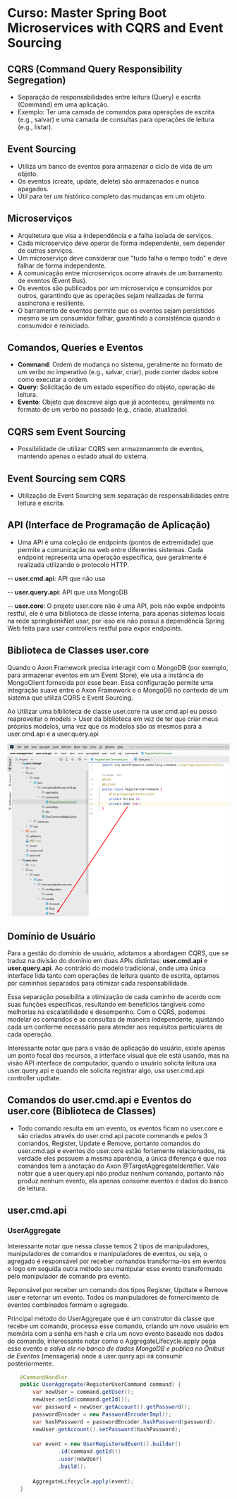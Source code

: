 # Curso: Master Spring Boot Microservices with CQRS and Event Sourcing

## CQRS (Command Query Responsibility Segregation)

- Separação de responsabilidades entre leitura (Query) e escrita (Command) em uma aplicação.
- Exemplo: Ter uma camada de comandos para operações de escrita (e.g., salvar) e uma camada de consultas para operações de leitura (e.g., listar).

## Event Sourcing

- Utiliza um banco de eventos para armazenar o ciclo de vida de um objeto.
- Os eventos (create, update, delete) são armazenados e nunca apagados.
- Útil para ter um histórico completo das mudanças em um objeto.

## Microserviços

- Arquitetura que visa a independência e a falha isolada de serviços.
- Cada microserviço deve operar de forma independente, sem depender de outros serviços.
- Um microserviço deve considerar que "tudo falha o tempo todo" e deve falhar de forma independente.
- A comunicação entre microserviços ocorre através de um barramento de eventos (Event Bus).
- Os eventos são publicados por um microserviço e consumidos por outros, garantindo que as operações sejam realizadas de forma assíncrona e resiliente.
- O barramento de eventos permite que os eventos sejam persistidos mesmo se um consumidor falhar, garantindo a consistência quando o consumidor é reiniciado.

## Comandos, Queries e Eventos

- **Command**: Ordem de mudança no sistema, geralmente no formato de um verbo no imperativo (e.g., salvar, criar), pode conter dados sobre como executar a ordem.
- **Query**: Solicitação de um estado específico do objeto, operação de leitura.
- **Evento**: Objeto que descreve algo que já aconteceu, geralmente no formato de um verbo no passado (e.g., criado, atualizado).

## CQRS sem Event Sourcing

- Possibilidade de utilizar CQRS sem armazenamento de eventos, mantendo apenas o estado atual do sistema.

## Event Sourcing sem CQRS

- Utilização de Event Sourcing sem separação de responsabilidades entre leitura e escrita.

## API (Interface de Programação de Aplicação)
- Uma API é uma coleção de endpoints (pontos de extremidade) que permite a comunicação na web entre diferentes sistemas. Cada endpoint representa uma operação específica, que geralmente é realizada utilizando o protocolo HTTP.

-- **user.cmd.api**: API que não usa 

-- **user.query.api**: API que usa MongoDB

-- **user.core**: O projeto user.core não é uma API, pois não expõe endpoints restful, ele é uma biblioteca de classe interna, para apenas sistemas locais na rede springbankNet usar, por isso ele não possui a dependência Spring Web feita para usar controllers restful para expor endpoints.

## Biblioteca de Classes user.core
Quando o Axon Framework precisa interagir com o MongoDB (por exemplo, para armazenar eventos em um Event Store), ele usa a instância do MongoClient fornecida por esse bean. Essa configuração permite uma integração suave entre o Axon Framework e o MongoDB no contexto de um sistema que utiliza CQRS e Event Sourcing.

Ao Utilizar uma biblioteca de classe user.core na user.cmd.api eu posso reaproveitar o models > User da biblioteca em vez de ter que criar meus próprios modelos, uma vez que os modelos são os mesmos para a user.cmd.api e a user.query.api

![](imagens/user-cmd-user-core.png)

## Domínio de Usuário 
Para a gestão do domínio de usuário, adotamos a abordagem CQRS, que se traduz na divisão do domínio em duas APIs distintas: **user.cmd.api** e **user.query.api**. Ao contrário do modelo tradicional, onde uma única interface lida tanto com operações de leitura quanto de escrita, optamos por caminhos separados para otimizar cada responsabilidade.

Essa separação possibilita a otimização de cada caminho de acordo com suas funções específicas, resultando em benefícios tangíveis como melhorias na escalabilidade e desempenho. Com o CQRS, podemos modelar os comandos e as consultas de maneira independente, ajustando cada um conforme necessário para atender aos requisitos particulares de cada operação.

Interessante notar que para a visão de aplicação do usuário, existe apenas um ponto focal dos recursos, a interface visual que ele está usando, mas na visão API interface de computador, quando o usuário solicita leitura usa user.query.api e quando ele solicita registrar algo, usa user.cmd.api controller updtate.

## Comandos do **user.cmd.api** e Eventos do **user.core** (Biblioteca de Classes)
- Todo comando resulta em um evento, os eventos ficam no user.core e são criados através do user.cmd.api pacote commands e pelos 3 comandos, Register, Update e Remove, portanto comandos do user.cmd.api e eventos do user.core estão fortemente relacionados, na verdade eles possuem a mesma aparência, a única diferença é que nos comandos tem a anotação do Axon @TargetAggregateIdentifier. Vale notar que a user.query.api não produz nenhum comando, portanto não produz nenhum evento, ela apenas consome eventos e dados do banco de leitura.

## user.cmd.api
### UserAggregate
Interessante notar que nessa classe temos 2 tipos de manipuladores, manipuladores de comandos e manipuladores de eventos, ou seja, o agregado é responsável por receber comandos transforma-los em eventos e logo em seguida outra método seu manipular esse evento transformado pelo manipulador de comando pra evento.

Reponsável por receber um comando dos tipos Register, Updtate e Remove user e retornar um evento. Todos os manipuladores de fornercimento de eventos combinados formam o agregado.

Principal método do UserAggregate que é um construtor da classe que recebe um comando, processa esse comando, criando um novo usuário em memória com a senha em hash e cria um novo evento baseado nos dados do comando, interessante notar como o AggregateLifecycle.apply pega esse evento e *salva ele no banco de dados MongoDB e publica no Ônibus de Eventos* (mensageria) onde a user.query.api irá consumir posteriormente.

``` java
    @CommandHandler
    public UserAggregate(RegisterUserCommand command) {
        var newUser = command.getUser();
        newUser.setId(command.getId());
        var password = newUser.getAccount().getPassword();
        passwordEncoder = new PasswordEncoderImpl();
        var hashPassword = passwordEncoder.hashPassword(password);
        newUser.getAccount().setPassword(hashPassword);

        var event = new UserRegisteredEvent().builder()
                .id(command.getId())
                .user(newUser)
                .build();

        AggregateLifecycle.apply(event);
    }
```

